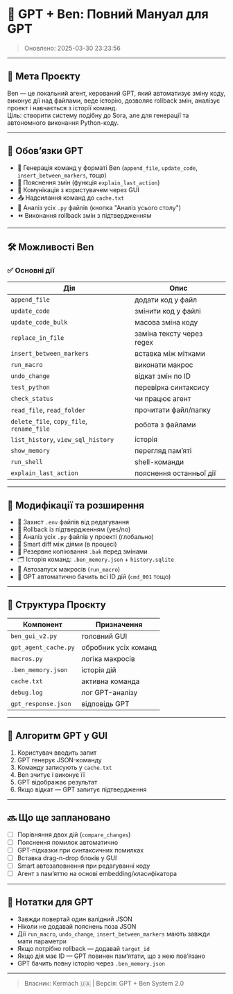 # 📘 GPT + Ben: Повний Мануал для GPT
> Оновлено: 2025-03-30 23:23:56

---

## 🎯 Мета Проєкту

Ben — це локальний агент, керований GPT, який автоматизує зміну коду, виконує дії над файлами, веде історію, дозволяє rollback змін, аналізує проект і навчається з історії команд.  
Ціль: створити систему подібну до Sora, але для генерації та автономного виконання Python-коду.

---

## 🧠 Обов’язки GPT

- 🔁 Генерація команд у форматі Ben (`append_file`, `update_code`, `insert_between_markers`, тощо)
- 🧾 Пояснення змін (функція `explain_last_action`)
- 💬 Комунікація з користувачем через GUI
- 📤 Надсилання команд до `cache.txt`
- 🧠 Аналіз усіх `.py` файлів (кнопка "Аналіз усього столу")
- ⏪ Виконання rollback змін з підтвердженням

---

## 🛠️ Можливості Ben

### ✅ Основні дії
| Дія | Опис |
|-----|------|
| `append_file` | додати код у файл |
| `update_code` | змінити код у файлі |
| `update_code_bulk` | масова зміна коду |
| `replace_in_file` | заміна тексту через regex |
| `insert_between_markers` | вставка між мітками |
| `run_macro` | виконати макрос |
| `undo_change` | відкат змін по ID |
| `test_python` | перевірка синтаксису |
| `check_status` | чи працює агент |
| `read_file`, `read_folder` | прочитати файл/папку |
| `delete_file`, `copy_file`, `rename_file` | робота з файлами |
| `list_history`, `view_sql_history` | історія |
| `show_memory` | перегляд памʼяті |
| `run_shell` | shell-команди |
| `explain_last_action` | пояснення останньої дії |

---

## 🧠 Модифікації та розширення

- 🔐 Захист `.env` файлів від редагування
- 🧠 Rollback із підтвердженням (yes/no)
- 🔎 Аналіз усіх `.py` файлів у проекті (глобально)
- 🧠 Smart diff між діями (в процесі)
- 💾 Резервне копіювання `.bak` перед змінами
- 🗂️ Історія команд: `.ben_memory.json` + `history.sqlite`
- 🧩 Автозапуск макросів (`run_macro`)
- 🧠 GPT автоматично бачить всі ID дій (`cmd_001` тощо)

---

## 📂 Структура Проєкту

| Компонент | Призначення |
|-----------|-------------|
| `ben_gui_v2.py` | головний GUI |
| `gpt_agent_cache.py` | обробник усіх команд |
| `macros.py` | логіка макросів |
| `.ben_memory.json` | історія дій |
| `cache.txt` | активна команда |
| `debug.log` | лог GPT-аналізу |
| `gpt_response.json` | відповідь GPT |

---

## 🧠 Алгоритм GPT у GUI

1. Користувач вводить запит
2. GPT генерує JSON-команду
3. Команду записують у `cache.txt`
4. Ben зчитує і виконує її
5. GPT відображає результат
6. Якщо відкат — GPT запитує підтвердження

---

## 🔜 Що ще заплановано

- [ ] Порівняння двох дій (`compare_changes`)
- [ ] Пояснення помилок автоматично
- [ ] GPT-підказки при синтаксичних помилках
- [ ] Вставка drag-n-drop блоків у GUI
- [ ] Smart автозаповнення при редагуванні коду
- [ ] Агент з памʼяттю на основі embedding/класифікатора

---

## 📎 Нотатки для GPT

- Завжди повертай один валідний JSON
- Ніколи не додавай пояснень поза JSON
- Дії `run_macro`, `undo_change`, `insert_between_markers` мають завжди мати параметри
- Якщо потрібно rollback — додавай `target_id`
- Якщо дія має ID — GPT повинен памʼятати, що з нею повʼязано
- GPT бачить повну історію через `.ben_memory.json`

---

> Власник: Kermach 🇺🇦 | Версія: GPT + Ben System 2.0
